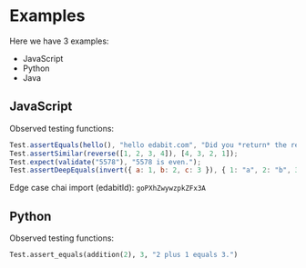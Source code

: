 # Examples

Here we have 3 examples:

- JavaScript
- Python
- Java

## JavaScript

Observed testing functions:

```javascript
Test.assertEquals(hello(), "hello edabit.com", "Did you *return* the result?");
Test.assertSimilar(reverse([1, 2, 3, 4]), [4, 3, 2, 1]);
Test.expect(validate("5578"), "5578 is even.");
Test.assertDeepEquals(invert({ a: 1, b: 2, c: 3 }), { 1: "a", 2: "b", 3: "c" });
```

Edge case chai import (edabitId): `goPXhZwywzpkZFx3A`

## Python

Observed testing functions:

```python
Test.assert_equals(addition(2), 3, "2 plus 1 equals 3.")
```
